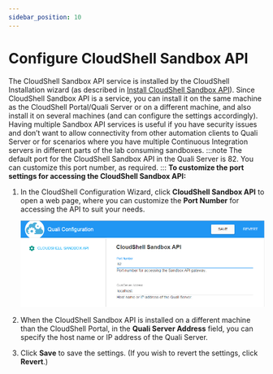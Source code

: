 ```yaml
---
sidebar_position: 10
---
```


# Configure CloudShell Sandbox API

The CloudShell Sandbox API service is installed by the CloudShell Installation wizard (as described in [Install CloudShell Sandbox API](../complete-install/install-cloudshell/install-cloudshell-sandbox-api)). Since CloudShell Sandbox API is a service, you can install it on the same machine as the CloudShell Portal/Quali Server or on a different machine, and also install it on several machines (and can configure the settings accordingly). Having multiple Sandbox API services is useful if you have security issues and don’t want to allow connectivity from other automation clients to Quali Server or for scenarios where you have multiple Continuous Integration servers in different parts of the lab consuming sandboxes.
:::note
The default port for the CloudShell Sandbox API in the Quali Server is 82. You can customize this port number, as required.
:::
**To customize the port settings for accessing the CloudShell Sandbox API:**

1. In the CloudShell Configuration Wizard, click **CloudShell Sandbox API** to open a web page, where you can customize the **Port Number** for accessing the API to suit your needs.
    
    ![](/Images/IG2/Configuring-CloudShell-Sandbox.png)
    
2. When the CloudShell Sandbox API is installed on a different machine than the CloudShell Portal, in the **Quali Server Address** field, you can specify the host name or IP address of the Quali Server.
3. Click **Save** to save the settings. (If you wish to revert the settings, click **Revert**.)